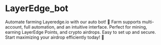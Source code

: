 # LayerEdge_bot

Automate farming Layeredge.io with our auto bot! 🚀 Farm supports multi-account, full automation, and an intuitive interface. Perfect for mining, earning LayerEdge Points, and crypto airdrops. Easy to set up and secure. Start maximizing your airdrop efficiently today! 🌱
